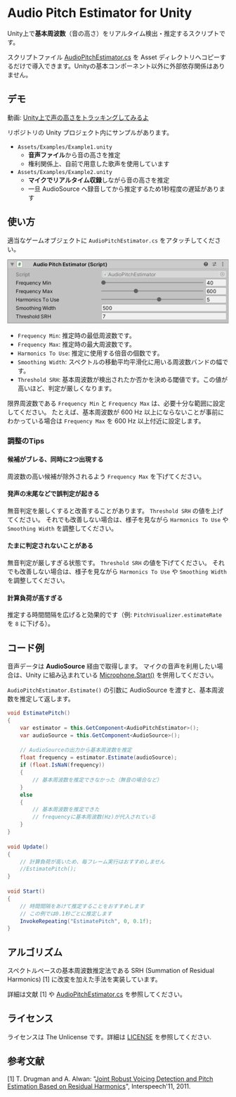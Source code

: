 # Audio Pitch Estimator for Unity

Unity上で**基本周波数**（音の高さ）をリアルタイム検出・推定するスクリプトです。

スクリプトファイル [AudioPitchEstimator.cs](./Assets/AudioPitchEstimator.cs) を Asset ディレクトリへコピーするだけで導入できます。Unityの基本コンポーネント以外に外部依存関係はありません。

## デモ

動画: [Unity上で声の高さをトラッキングしてみるよ](https://twitter.com/tokaipist_game/status/1327032060318347267)

リポジトリの Unity プロジェクト内にサンプルがあります。

- `Assets/Examples/Example1.unity`
  - **音声ファイル**から音の高さを推定
  - 権利関係上、自前で用意した歌声を使用しています
- `Assets/Examples/Example2.unity`
  - **マイクでリアルタイム収録**しながら音の高さを推定
  - 一旦 AudioSource へ録音してから推定するため1秒程度の遅延があります

## 使い方

適当なゲームオブジェクトに `AudioPitchEstimator.cs` をアタッチしてください。

![inspector](./readme/inspector.png)

- `Frequency Min`: 推定時の最低周波数です。
- `Frequency Max`: 推定時の最大周波数です。
- `Harmonics To Use`: 推定に使用する倍音の個数です。
- `Smoothing Width`: スペクトルの移動平均平滑化に用いる周波数バンドの幅です。
- `Threshold SRH`: 基本周波数が検出されたか否かを決める閾値です。この値が高いほど、判定が厳しくなります。

限界周波数である `Frequency Min` と `Frequency Max` は、必要十分な範囲に設定してください。
たとえば、基本周波数が 600 Hz 以上にならないことが事前にわかっている場合は `Frequency Max` を 600 Hz 以上付近に設定します。

### 調整のTips

#### 候補がブレる、同時に2つ出現する

周波数の高い候補が除外されるよう `Frequency Max` を下げてください。

#### 発声の末尾などで誤判定が起きる

無音判定を厳しくすると改善することがあります。 `Threshold SRH` の値を上げてください。
それでも改善しない場合は、様子を見ながら `Harmonics To Use` や `Smoothing Width` を調整してください。

#### たまに判定されないことがある

無音判定が厳しすぎる状態です。 `Threshold SRH` の値を下げてください。
それでも改善しない場合は、様子を見ながら `Harmonics To Use` や `Smoothing Width` を調整してください。

#### 計算負荷が高すぎる

推定する時間間隔を広げると効果的です（例: `PitchVisualizer.estimateRate` を `8` に下げる）。

## コード例

音声データは **AudioSource** 経由で取得します。
マイクの音声を利用したい場合は、Unity に組み込まれている [Microphone.Start()](https://docs.unity3d.com/ja/current/ScriptReference/Microphone.Start.html) を併用してください。

 `AudioPitchEstimator.Estimate()` の引数に AudioSource を渡すと、基本周波数を推定して返します。

```cs
void EstimatePitch()
{
    var estimator = this.GetComponent<AudioPitchEstimator>();
    var audioSource = this.GetComponent<AudioSource>();

    // AudioSourceの出力から基本周波数を推定
    float frequency = estimator.Estimate(audioSource);
    if (float.IsNaN(frequency))
    {
        // 基本周波数を推定できなかった（無音の場合など）
    }
    else
    {
        // 基本周波数を推定できた
        // frequencyに基本周波数(Hz)が代入されている
    }
}

void Update()
{
    // 計算負荷が高いため、毎フレーム実行はおすすめしません
    //EstimatePitch();
}

void Start()
{
    // 時間間隔をあけて推定することをおすすめします
    // この例では0.1秒ごとに推定します
    InvokeRepeating("EstimatePitch", 0, 0.1f);
}
```

## アルゴリズム

スペクトルベースの基本周波数推定法である SRH (Summation of Residual Harmonics) [1] に改変を加えた手法を実装しています。

詳細は文献 [1] や [AudioPitchEstimator.cs](./Assets/AudioPitchEstimator.cs) を参照してください。

## ライセンス

ライセンスは The Unlicense です。詳細は [LICENSE](./LICENSE) を参照してください.

## 参考文献

[1] T. Drugman and A. Alwan: "[Joint Robust Voicing Detection and Pitch Estimation Based on Residual Harmonics](https://arxiv.org/abs/2001.00459)", Interspeech'11, 2011.
